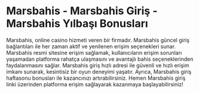 # Marsbahis - Marsbahis Giriş - Marsbahis Yılbaşı Bonusları

Marsbahis, online casino hizmeti veren bir firmadır. Marsbahis güncel giriş bağlantıları ile her zaman aktif ve yenilenen erişim seçenekleri sunar. Marsbahis resmi sitesine erişim sağlamak, kullanıcıların erişim sorunları yaşamadan platforma rahatça ulaşmasını ve avantajlı bahis seçeneklerinden faydalanmasını sağlar. Marsbahis giriş hızlı adresi ile güvenli ve hızlı erişim imkanı sunarak, kesintisiz bir oyun deneyimi yaşatır. Ayrıca, Marsbahis giriş haftasonu bonusları ile kazancınızı artırabilirsiniz. Hemen Marsbahis giriş linki üzerinden platforma erişim sağlayarak kazanmaya başlayabilirsiniz!
